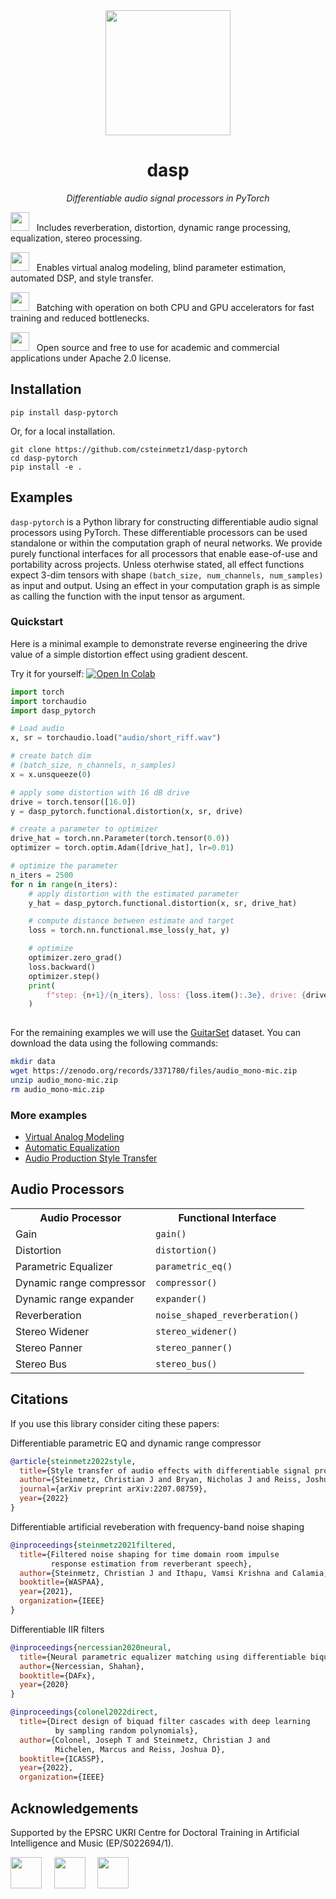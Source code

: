 <div align="center">

<img src="https://github.com/csteinmetz1/dasp-pytorch/raw/main/docs/assets/dasp-no-bg.png" width="200px">

# dasp

<i> Differentiable audio signal processors in PyTorch </i>

</div>

<img src="https://github.com/csteinmetz1/dasp-pytorch/raw/main/docs/assets/box.svg" width="30px"> &nbsp; Includes reverberation, distortion, dynamic range processing, equalization, stereo processing.

<img src="https://github.com/csteinmetz1/dasp-pytorch/raw/main/docs/assets/gear.svg" width="30px"> &nbsp; Enables virtual analog modeling, blind parameter estimation, automated DSP, and style transfer.

<img src="https://github.com/csteinmetz1/dasp-pytorch/raw/main/docs/assets/gpu-card.svg" width="30px"> &nbsp; Batching with operation on both CPU and GPU accelerators for fast training and reduced bottlenecks.

<img src="https://github.com/csteinmetz1/dasp-pytorch/raw/main/docs/assets/code-slash.svg" width="30px"> &nbsp; Open source and free to use for academic and commercial applications under Apache 2.0 license.

## Installation 

```
pip install dasp-pytorch
```

Or, for a local installation.

```
git clone https://github.com/csteinmetz1/dasp-pytorch
cd dasp-pytorch
pip install -e .
```

## Examples

`dasp-pytorch` is a Python library for constructing differentiable audio signal processors using PyTorch. 
These differentiable processors can be used standalone or within the computation graph of neural networks. 
We provide purely functional interfaces for all processors that enable ease-of-use and portability across projects. 
Unless oterhwise stated, all effect functions expect 3-dim tensors with shape `(batch_size, num_channels, num_samples)` as input and output. 
Using an effect in your computation graph is as simple as calling the function with the input tensor as argument. 

### Quickstart

Here is a minimal example to demonstrate reverse engineering the drive value of a simple distortion effect using gradient descent. 

Try it for yourself: [![Open In Colab](https://colab.research.google.com/assets/colab-badge.svg)](https://colab.research.google.com/github/csteinmetz1/dasp-pytorch/blob/main/examples/quickstart.ipynb)

```python
import torch
import torchaudio
import dasp_pytorch

# Load audio
x, sr = torchaudio.load("audio/short_riff.wav")

# create batch dim
# (batch_size, n_channels, n_samples)
x = x.unsqueeze(0)

# apply some distortion with 16 dB drive
drive = torch.tensor([16.0])
y = dasp_pytorch.functional.distortion(x, sr, drive)

# create a parameter to optimizer
drive_hat = torch.nn.Parameter(torch.tensor(0.0))
optimizer = torch.optim.Adam([drive_hat], lr=0.01)

# optimize the parameter
n_iters = 2500
for n in range(n_iters):
    # apply distortion with the estimated parameter
    y_hat = dasp_pytorch.functional.distortion(x, sr, drive_hat)

    # compute distance between estimate and target
    loss = torch.nn.functional.mse_loss(y_hat, y)

    # optimize
    optimizer.zero_grad()
    loss.backward()
    optimizer.step()
    print(
        f"step: {n+1}/{n_iters}, loss: {loss.item():.3e}, drive: {drive_hat.item():.3f}\r"
    )
    
```

For the remaining examples we will use the [GuitarSet](https://guitarset.weebly.com/) dataset. 
You can download the data using the following commands:
```bash
mkdir data
wget https://zenodo.org/records/3371780/files/audio_mono-mic.zip
unzip audio_mono-mic.zip
rm audio_mono-mic.zip
```

### More examples

- [Virtual Analog Modeling](examples/virtual_analog.py)
- [Automatic Equalization](examples/auto_eq.py)
- [Audio Production Style Transfer](examples/style_transfer.py)

## Audio Processors

<table>
    <tr>
        <th>Audio Processor</th>
        <th>Functional Interface</th>
    </tr>
    <tr>
        <td>Gain</td>
        <td><code>gain()</code></td>
    </tr>
    <tr>
        <td>Distortion</td>
        <td><code>distortion()</code></td>
    </tr>
    <tr>
        <td>Parametric Equalizer</td>
        <td><code>parametric_eq()</code></td>
    </tr>
    <tr>
        <td>Dynamic range compressor</td>
        <td><code>compressor()</code></td>
    </tr>
    <tr>
        <td>Dynamic range expander</td>
        <td><code>expander()</code></td>
    </tr>    
    <tr>
        <td>Reverberation</td>
        <td><code>noise_shaped_reverberation()</code></td>
    </tr>
    <tr>
        <td>Stereo Widener</td>
        <td><code>stereo_widener()</code></td>
    </tr>
    <tr>
        <td>Stereo Panner</td>
        <td><code>stereo_panner()</code></td>
    </tr>
    <tr>
        <td>Stereo Bus</td>
        <td><code>stereo_bus()</code></td>
    </tr>
</table>

## Citations

If you use this library consider citing these papers:

Differentiable parametric EQ and dynamic range compressor
```bibtex
@article{steinmetz2022style,
  title={Style transfer of audio effects with differentiable signal processing},
  author={Steinmetz, Christian J and Bryan, Nicholas J and Reiss, Joshua D},
  journal={arXiv preprint arXiv:2207.08759},
  year={2022}
}
```

Differentiable artificial reveberation with frequency-band noise shaping
```bibtex
@inproceedings{steinmetz2021filtered,
  title={Filtered noise shaping for time domain room impulse 
         response estimation from reverberant speech},
  author={Steinmetz, Christian J and Ithapu, Vamsi Krishna and Calamia, Paul},
  booktitle={WASPAA},
  year={2021},
  organization={IEEE}
}
```

Differentiable IIR filters
```bibtex
@inproceedings{nercessian2020neural,
  title={Neural parametric equalizer matching using differentiable biquads},
  author={Nercessian, Shahan},
  booktitle={DAFx},
  year={2020}
}
```

```bibtex
@inproceedings{colonel2022direct,
  title={Direct design of biquad filter cascades with deep learning 
          by sampling random polynomials},
  author={Colonel, Joseph T and Steinmetz, Christian J and 
          Michelen, Marcus and Reiss, Joshua D},
  booktitle={ICASSP},
  year={2022},
  organization={IEEE}
```

## Acknowledgements

Supported by the EPSRC UKRI Centre for Doctoral Training in Artificial Intelligence and Music (EP/S022694/1).

<p float="left">
    <img src="https://github.com/csteinmetz1/dasp-pytorch/raw/main/docs/assets/logos/qm.png" height="50px"> &nbsp; &nbsp; 
    <img src="https://github.com/csteinmetz1/dasp-pytorch/raw/main/docs/assets/logos/aim.png"  height="50px"> &nbsp; &nbsp; 
    <img src="https://github.com/csteinmetz1/dasp-pytorch/blob/main/docs/assets/logos/ukri.png"  height="50px"> &nbsp; &nbsp; 
</p>